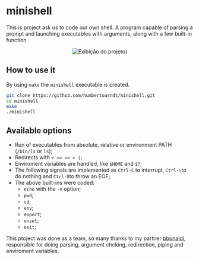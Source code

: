 # minishell

This is project ask us to code our own shell. A program capable of parsing a prompt and launching executables with arguments, along with a few built-in function.  

<div align="center">

![Exibição do projeto](https://github.com/42sp/42labs-selection-process-v4-humbertoarndt/blob/master/img/data_compressor.gif))  

</div>

## How to use it

By using `make` the `minishell` executable is created.

```sh
git clone https://github.com/humbertoarndt/minishell.git
cd minishell
make
./minishell
```

## Available options

 * Run of executables from absolute, relative or environment PATH (`/bin/ls` or `ls`);
 * Redirects with `> >> << < |`;
 * Enviroment variables are handled, like `$HOME` and `$?`;
 * The following signals are implemented as `Ctrl-C` to interrupt, `Ctrl-\`to do nothing and `Ctrl-D`to throw an EOF;
 * The above built-ins were coded:
    * `echo` with the `-n` option;
    * `pwd`;
    * `cd`;
    * `env`;
    * `export`;
    * `unset`;
    * `exit`;

This ptoject was done as a team, so many thanks to my partner [bbonaldi](https://github.com/brunobonaldi94), responsible for doing parsing, argument chcking, redirection, piping and enviroment variables.